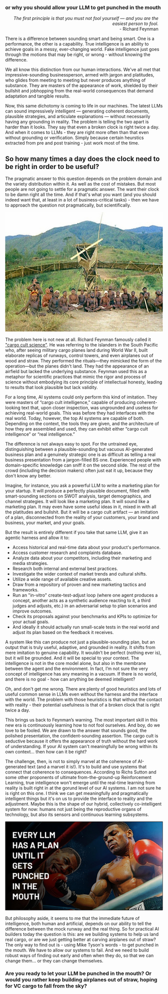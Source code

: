 ### or why you should allow your LLM to get punched in the mouth


<p style="text-align: right; padding-right: 1em;">
    <span style="font-style: italic;">The first principle is that you must not fool yourself — and you are the easiest person to fool.</span>
<br />
- Richard Feynman
</p>

There is a difference between sounding smart and being smart. One is a performance, the other is a capability. True intelligence is an ability to achieve goals in a messy, ever-changing world. Fake intelligence just goes through the motions that may be right, or wrong - without knowing the difference.

We all know this distinction from our human interactions. We've all met that impressive-sounding businessperson, armed with jargon and platitudes, who glides from meeting to meeting but never produces anything of substance. They are masters of the appearance of work, shielded by their bullshit and jobhopping from the real-world consequences that demand adaptation and tangible results.

Now, this same dichotomy is coming to life in our machines. The latest LLMs can sound impressively intelligent — generating coherent documents, plausible strategies, and articulate explanations — without necessarily having any grounding in reality. The problem is telling the two apart is harder than it looks. They say that even a broken clock is right twice a day. And when it comes to LLMs - they are right more often than that even without grounding or verification. Simply because certain heurstics extracted from pre and post training - just work most of the time.

## So how many times a day does the clock need to be right in order  to be useful?

The pragmatic answer to this question depends on the problem domain and the variety distribution within it. As well as the cost of mistakes.
But most people are not going to settle for a pragmatic answer. The want their clock to be damn right all the time. And if that's what you want (and you should indeed want that, at least in a lot of business-critical tasks) - then we have to approach the question not pragmatically, but scientifically.

![Cargo cult airfield replica](./img/cargo-cult.jpg)

The problem here is not new at all. Richard Feynman famously called it ["cargo cult science"](https://people.cs.uchicago.edu/~ravenben/cargocult.html). He was referring to the islanders in the South Pacific who, after seeing military cargo planes land during World War II, built elaborate replicas of runways, control towers, and even airplanes out of wood and straw. They performed the rituals—they mimicked the form of the operation—but the planes didn't land. They had the appearance of an airfield but lacked the underlying substance. Feynman used this as a metaphor for scientific practices that mimic the rigor and process of science without embodying its core principle of intellectual honesty, leading to results that look plausible but lack validity.

For a long time, AI systems could only perform this kind of imitation. They were masters of “cargo cult intelligence,” capable of producing coherent-looking text that, upon closer inspection, was ungrounded and useless for achieving real-world goals. This was before they had interfaces with the real world. Today, however, the top AI systems are capable of both. Depending on the context, the tools they are given, and the architecture of how they are assembled and used, they can exhibit either “cargo cult intelligence” or “real intelligence.”

The difference is not always easy to spot. For the untrained eye, distinguishing between a plausible-sounding but vacuous AI-generated business plan and a genuinely strategic one is as difficult as telling a real business presentation from a jargon-filled BS one. Experienced people with domain-specific knowledge can sniff it on the second slide. The rest of the crowd (including the decision makers) often just eat it up, because they don't know any better.

Imagine, for instance, you ask a powerful LLM to write a marketing plan for your startup. It will produce a perfectly plausible document, filled with smart-sounding sections on SWOT analysis, target demographics, and channel strategies. It will look like a marketing plan. It will sound like a marketing plan. It may even have some useful ideas in it, mixed in with all the platitudes and bullshit. But it will be a cargo cult artifact — an imitation of a plan, disconnected from the reality of your customers, your brand and business, your market, and your goals.

But the result is entirely different if you take that same LLM, give it an agentic harness and allow it to:

- Access historical and real-time data about your product's performance.
- Access customer research and complaints database.
- Analyze data about your competitors, including their marketing and media strategies.
- Research both internal and external best practices.
- Investigate the wider context of market trends and cultural shifts.
- Utilize a wide range of available creative assets.
- Draw from a repository of proven and new marketing tactics and frameworks.
- Run an "in-vitro" create-test-adjust loop (where one agent produces a concept, another acts as a synthetic audience reacting to it, a third judges and adjusts, etc.) in an adversarial setup to plan scenarios and improve outcomes.
- Check its proposals against your benchmarks and KPIs to optimize for your actual goals.
- And ideally it should actually run small-scale tests in the real world and adjust its plan based on the feedback it receives.

A system like this can produce not just a plausible-sounding plan, but an output that is truly useful, adaptive, and grounded in reality. It shifts from mere imitation to genuine capability. It wouldn’t be perfect (nothing ever is), but it will be grounded. And it will be special to your context. The intelligence is not in the core model alone, but also in the membrane between the agent and the environment. In fact, I’m not sure the very concept of intelligence has any meaning in a vacuum. If there is no world, and there is no goal - how can anything be deemed intelligent?

Oh, and don't get me wrong. There are plenty of good heuristics and lots of useful common sense in LLMs even without the harness and the interface with the world. The problem with those heuristics is that without the contact with reality - their potential usefulness is that of a broken clock that is right twice a day.

This brings us back to Feynman’s warning. The most important skill in this new era is continuously learning how to not fool ourselves. And boy, do we love to be fooled. We are drawn to the answer that sounds good, the polished presentation, the confident-sounding assertion. The cargo cult is seductive because it offers the appearance of truth without the hard work of understanding. If your AI system can't meaningfully be wrong within its own context... then how can it be right?

The challenge, then, is not to simply marvel at the coherence of AI-generated text (and a marvel it is!). It's to build and use systems that connect that coherence to consequences. According to Richs Sutton and some other proponents of ultimate from-the-ground-up Reinforcement Learning, true intelligence won't emerge until the real-time learning from reality is built right in at the gorund level of our AI systems. I am not sure he is right on this one. I think we can get meaningfully and pragmatically intelligent things but it's on us to provide the interface to reality and the adjustment. Maybe this is the shape of our hybrid, collectively co-intelligent system for now: humans not just being the reproductive organs of technology, but also its sensors and continuous learning subsystems.

![Mike Tyson vs LLM](./img/tyson-vs-llm.jpg)

But philosophy aside, it seems to me that the immediate future of intelligence, both human and artificial, depends on our ability to tell the difference between the mock runway and the real thing.
So for practical AI builders today the question is this: are we building systems to help us land real cargo, or are we just getting better at carving airplanes out of straw? The only way to find out is - using Mike Tyson's words - to get punched in the mouth. We have to allow our systems to fail. And we need to build robust ways of finding out early and often when they do, so that we can change them… or they can change themselves.

### Are you ready to let your LLM be punched in the mouth? Or would you rather keep building airplanes out of straw, hoping for VC cargo to fall from the sky?